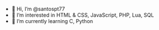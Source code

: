 - 👋 Hi, I’m @santospt77
- 👀 I’m interested in HTML & CSS, JavaScript, PHP, Lua, SQL
- 🌱 I’m currently learning C, Python
